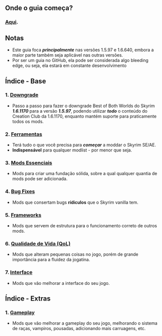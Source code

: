 ## Onde o guia começa?

### [Aqui](https://github.com/Dasinhoo/guia-skyrim/blob/main/ferramentas.md).

## Notas

- Este guia foca ***principalmente*** nas versões 1.5.97 e 1.6.640, embora a maior parte também seja aplicável nas outras versões.
- Por ser um guia no GitHub, ela pode ser considerada algo bleeding edge, ou seja, ela estará em constante desenvolvimento

## Índice - Base
### 1. [Downgrade](https://github.com/Dasinhoo/guia-skyrim/blob/main/downgrade.md)
- Passo a passo para fazer o downgrade Best of Both Worlds do Skyrim ***1.6.1170*** para a versão ***1.5.97***, podendo utilizar ***todo*** o conteúdo do Creation Club da 1.6.1170, enquanto mantém suporte para praticamente todos os mods.
### 2. [Ferramentas](https://github.com/Dasinhoo/guia-skyrim/blob/main/ferramentas.md)
- Terá tudo o que você precisa para ***começar*** a moddar o Skyrim SE/AE.
- **Indispensável** para qualquer modlist - por menor que seja.
### 3. [Mods Essenciais](https://github.com/Dasinhoo/guia-skyrim/blob/main/essenciais.md)
- Mods para criar uma fundação sólida, sobre a qual qualquer quantia de mods pode ser adicionada.
### 4. [Bug Fixes](https://github.com/Dasinhoo/guia-skyrim/blob/main/bug_fixes.md)
- Mods que consertam bugs **rídiculos** que o Skyrim vanilla tem.
### 5. [Frameworks](https://github.com/Dasinhoo/guia-skyrim/blob/main/frameworks.md)
- Mods que servem de estrutura para o funcionamento correto de outros mods.
### 6. [Qualidade de Vida (QoL)](https://github.com/Dasinhoo/guia-skyrim/blob/main/qualidade_de_vida.md)
- Mods que alteram pequenas coisas no jogo, porém de grande importância para a fluidez da jogatina.
### 7. [Interface](https://github.com/Dasinhoo/guia-skyrim/blob/main/interface.md)
- Mods que vão melhorar a interface do seu jogo.

## Índice - Extras
### 1. [Gameplay](https://github.com/Dasinhoo/guia-skyrim/blob/main/opcional/gameplay.md)
- Mods que vão melhorar a gameplay do seu jogo, melhorando o sistema de raças, vampiros, pousadas, adicionando mais carruagens, etc.
